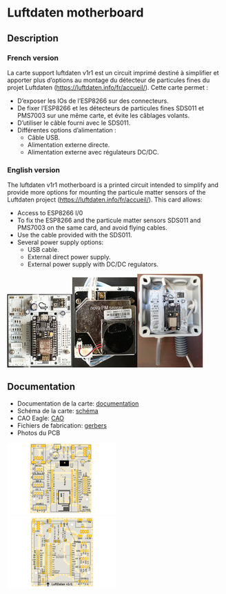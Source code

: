 # Luftdaten motherboard
## Description
### French version
La carte support luftdaten v1r1 est un circuit imprimé destiné à simplifier et apporter plus d’options au montage du détecteur de particules fines du projet Luftdaten (https://luftdaten.info/fr/accueil/).
Cette carte permet :
* D’exposer les IOs de l’ESP8266 sur des connecteurs.
* De fixer l’ESP8266 et les détecteurs de particules fines SDS011 et PMS7003 sur une même carte, et évite les câblages volants.
* D’utiliser le câble fourni avec le SDS011.
* Différentes options d’alimentation :
  * Câble USB.
  * Alimentation externe directe.
  * Alimentation externe avec régulateurs DC/DC.

### English version


The luftdaten v1r1 motherboard is a printed circuit intended to simplify and provide more options for mounting the particule matter sensors of the Luftdaten project (https://luftdaten.info/fr/accueil/).
This card allows:
* Access to ESP8266 I/0
* To fix the ESP8266 and the particule matter sensors SDS011 and PMS7003 on the same card, and avoid flying cables.
* Use the cable provided with the SDS011.
* Several power supply options:
	* USB cable.
	* External direct power supply.
	* External power supply with DC/DC regulators.

<img src="./doc/luftdaten_esp.png" width=30%><img src="./doc/luftdaten_sds.png" width=30%><img src="./doc/luftdaten_box_1.jpg" width=30%>

## Documentation
* Documentation de la carte: [documentation](./doc/Carte%20Support%20Luftdaten%20v1r1.pdf)
* Schéma de la carte: [schéma](./doc/schematic_uftdaten_v1r1.pdf)
* CAO Eagle: [CAO](./cao/)
* Fichiers de fabrication: [gerbers](./manufacturing/)
* Photos du PCB

<img src="./doc/luftdaten_v1r1_PCB_top_image.png" width=50%> <img src="./doc/luftdaten_v1r1_PCB_bottom_image.png" width=50%>
